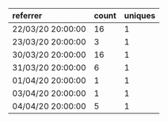 | referrer          | count | uniques |
| :---------------- | :---- | :------ |
| 22/03/20 20:00:00 | 16    | 1       |
| 23/03/20 20:00:00 | 3     | 1       |
| 30/03/20 20:00:00 | 16    | 1       |
| 31/03/20 20:00:00 | 6     | 1       |
| 01/04/20 20:00:00 | 1     | 1       |
| 03/04/20 20:00:00 | 1     | 1       |
| 04/04/20 20:00:00 | 5     | 1       |